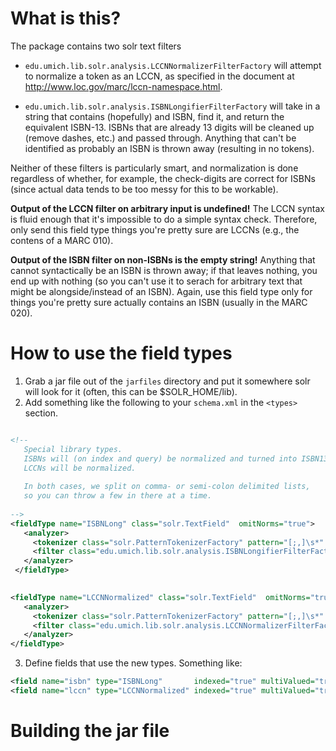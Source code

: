 # What is this?

The package contains two solr text filters

* `edu.umich.lib.solr.analysis.LCCNNormalizerFilterFactory` will attempt to normalize a token as an LCCN, as specified in the document at http://www.loc.gov/marc/lccn-namespace.html. 

* `edu.umich.lib.solr.analysis.ISBNLongifierFilterFactory` will take in a string that contains (hopefully) and ISBN, find it, and return the equivalent ISBN-13. ISBNs that are already 13 digits will be cleaned up (remove dashes, etc.) and passed through. Anything that can't be identified as probably an ISBN is thrown away (resulting in no tokens).

Neither of these filters is particularly smart, and normalization is done regardless of whether, for example, the check-digits are correct for ISBNs (since actual data tends to be too messy for this to be workable).

**Output of the LCCN filter on arbitrary input is undefined!** The LCCN syntax is fluid enough that it's impossible to do a simple syntax check. Therefore, only send this field type things you're pretty sure are LCCNs (e.g., the contens of a MARC 010).

**Output of the ISBN filter on non-ISBNs is the empty string!** Anything that cannot syntactically be an ISBN is thrown away; if that leaves nothing, you end up with nothing (so you can't use it to serach for arbitrary text that might be alongside/instead of an ISBN). Again, use this field type only for things you're pretty sure actually contains an ISBN (usually in the MARC 020).

# How to  use the field types

1. Grab a jar file out of the `jarfiles` directory and put it somewhere solr will look for it (often, this can be $SOLR_HOME/lib).
2. Add something like the following to your `schema.xml` in the `<types>` section.

```xml

<!-- 
   Special library types. 
   ISBNs will (on index and query) be normalized and turned into ISBN13s.
   LCCNs will be normalized.
   
   In both cases, we split on comma- or semi-colon delimited lists,
   so you can throw a few in there at a time.
   
-->
<fieldType name="ISBNLong" class="solr.TextField"  omitNorms="true">
   <analyzer>
     <tokenizer class="solr.PatternTokenizerFactory" pattern="[;,]\s*" />         
     <filter class="edu.umich.lib.solr.analysis.ISBNLongifierFilterFactory"/> 
   </analyzer>
 </fieldType>
 

<fieldType name="LCCNNormalized" class="solr.TextField"  omitNorms="true">
   <analyzer>
     <tokenizer class="solr.PatternTokenizerFactory" pattern="[;,]\s*" />         
     <filter class="edu.umich.lib.solr.analysis.LCCNNormalizerFilterFactory"/> 
   </analyzer>
</fieldType>

```

3. Define fields that use the new types. Something like:

```xml
<field name="isbn" type="ISBNLong"       indexed="true" multiValued="true" />
<field name="lccn" type="LCCNNormalized" indexed="true" multiValued="true" />
```

# Building the jar file